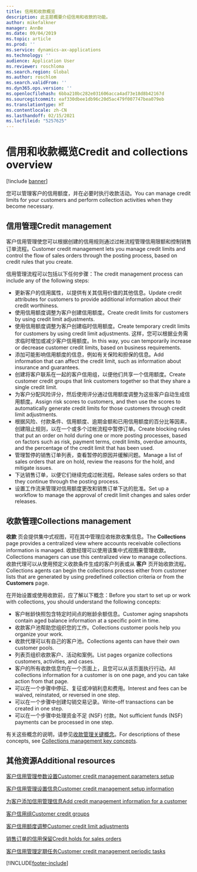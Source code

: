 ```yaml
---
title: 信用和收款概览
description: 此主题概要介绍信用和收款的功能。
author: mikefalkner
manager: AnnBe
ms.date: 09/04/2019
ms.topic: article
ms.prod: ''
ms.service: dynamics-ax-applications
ms.technology: ''
audience: Application User
ms.reviewer: roschloma
ms.search.region: Global
ms.author: roschlom
ms.search.validFrom: ''
ms.dyn365.ops.version: ''
ms.openlocfilehash: 6bba210bc282e031606acca4ad73e18d8b42167d
ms.sourcegitcommit: eaf330dbee1db96c20d5ac479f007747bea079eb
ms.translationtype: HT
ms.contentlocale: zh-CN
ms.lasthandoff: 02/15/2021
ms.locfileid: "5257625"
---
```

# <a name="credit-and-collections-overview"></a><span data-ttu-id="f5ea5-103">信用和收款概览</span><span class="sxs-lookup"><span data-stu-id="f5ea5-103">Credit and collections overview</span></span>

[!include [banner](../includes/banner.md)]

<span data-ttu-id="f5ea5-104">您可以管理客户的信用额度，并在必要时执行收款活动。</span><span class="sxs-lookup"><span data-stu-id="f5ea5-104">You can manage credit limits for your customers and perform collection activities when they become necessary.</span></span>

## <a name="credit-management"></a><span data-ttu-id="f5ea5-105">信用管理</span><span class="sxs-lookup"><span data-stu-id="f5ea5-105">Credit management</span></span>

<span data-ttu-id="f5ea5-106">客户信用管理使您可以根据创建的信用规则通过过帐流程管理信用限额和控制销售订单流程。</span><span class="sxs-lookup"><span data-stu-id="f5ea5-106">Customer credit management lets you manage credit limits and control the flow of sales orders through the posting process, based on credit rules that you create.</span></span>

<span data-ttu-id="f5ea5-107">信用管理流程可以包括以下任何步骤：</span><span class="sxs-lookup"><span data-stu-id="f5ea5-107">The credit management process can include any of the following steps:</span></span>

- <span data-ttu-id="f5ea5-108">更新客户的信用属性，以提供有关其信用价值的其他信息。</span><span class="sxs-lookup"><span data-stu-id="f5ea5-108">Update credit attributes for customers to provide additional information about their credit worthiness.</span></span>
- <span data-ttu-id="f5ea5-109">使用信用额度调整为客户创建信用额度。</span><span class="sxs-lookup"><span data-stu-id="f5ea5-109">Create credit limits for customers by using credit limit adjustments.</span></span>
- <span data-ttu-id="f5ea5-110">使用信用额度调整为客户创建临时信用额度。</span><span class="sxs-lookup"><span data-stu-id="f5ea5-110">Create temporary credit limits for customers by using credit limit adjustments.</span></span> <span data-ttu-id="f5ea5-111">这样，您可以根据业务需求临时增加或减少客户信用额度。</span><span class="sxs-lookup"><span data-stu-id="f5ea5-111">In this way, you can temporarily increase or decrease customer credit limits, based on business requirements.</span></span>
- <span data-ttu-id="f5ea5-112">添加可能影响信用额度的信息，例如有关保险和担保的信息。</span><span class="sxs-lookup"><span data-stu-id="f5ea5-112">Add information that can affect the credit limit, such as information about insurance and guarantees.</span></span>
- <span data-ttu-id="f5ea5-113">创建将客户联系在一起的客户信用组，以便他们共享一个信用额度。</span><span class="sxs-lookup"><span data-stu-id="f5ea5-113">Create customer credit groups that link customers together so that they share a single credit limit.</span></span>
- <span data-ttu-id="f5ea5-114">为客户分配风险评分，然后使用评分通过信用额度调整为这些客户自动生成信用额度。</span><span class="sxs-lookup"><span data-stu-id="f5ea5-114">Assign risk scores to customers, and then use the scores to automatically generate credit limits for those customers through credit limit adjustments.</span></span>
- <span data-ttu-id="f5ea5-115">根据风险、付款条件、信用额度、逾期金额和已用信用额度的百分比等因素，创建阻止规则，以在一个或多个过帐流程中暂停订单。</span><span class="sxs-lookup"><span data-stu-id="f5ea5-115">Create blocking rules that put an order on hold during one or more posting processes, based on factors such as risk, payment terms, credit limits, overdue amounts, and the percentage of the credit limit that has been used.</span></span>
- <span data-ttu-id="f5ea5-116">管理暂停的销售订单列表，查看暂停的原因并缓解问题。</span><span class="sxs-lookup"><span data-stu-id="f5ea5-116">Manage a list of sales orders that are on hold, review the reasons for the hold, and mitigate issues.</span></span>
- <span data-ttu-id="f5ea5-117">下达销售订单，以便它们继续完成过帐流程。</span><span class="sxs-lookup"><span data-stu-id="f5ea5-117">Release sales orders so that they continue through the posting process.</span></span>
- <span data-ttu-id="f5ea5-118">设置工作流来管理对信用额度更改和销售订单下达的批准。</span><span class="sxs-lookup"><span data-stu-id="f5ea5-118">Set up a workflow to manage the approval of credit limit changes and sales order releases.</span></span>

## <a name="collections-management"></a><span data-ttu-id="f5ea5-119">收款管理</span><span class="sxs-lookup"><span data-stu-id="f5ea5-119">Collections management</span></span>

<span data-ttu-id="f5ea5-120">**收款** 页会提供集中式视图，可在其中管理应收帐款收集信息。</span><span class="sxs-lookup"><span data-stu-id="f5ea5-120">The **Collections** page provides a centralized view where accounts receivable collections information is managed.</span></span> <span data-ttu-id="f5ea5-121">收款经理可以使用该集中式视图来管理收款。</span><span class="sxs-lookup"><span data-stu-id="f5ea5-121">Collections managers can use this centralized view to manage collections.</span></span> <span data-ttu-id="f5ea5-122">收款代理可以从使用预定义收款条件生成的客户列表或从 **客户** 页开始收款流程。</span><span class="sxs-lookup"><span data-stu-id="f5ea5-122">Collections agents can begin the collections process either from customer lists that are generated by using predefined collection criteria or from the **Customers** page.</span></span>

<span data-ttu-id="f5ea5-123">在开始设置或使用收款前，应了解以下概念：</span><span class="sxs-lookup"><span data-stu-id="f5ea5-123">Before you start to set up or work with collections, you should understand the following concepts:</span></span>

- <span data-ttu-id="f5ea5-124">客户帐龄快照包含特定时间点的帐龄余额信息。</span><span class="sxs-lookup"><span data-stu-id="f5ea5-124">Customer aging snapshots contain aged balance information at a specific point in time.</span></span>
- <span data-ttu-id="f5ea5-125">收款客户池帮助您组织您的工作。</span><span class="sxs-lookup"><span data-stu-id="f5ea5-125">Collections customer pools help you organize your work.</span></span>
- <span data-ttu-id="f5ea5-126">收款代理可以有自己的客户池。</span><span class="sxs-lookup"><span data-stu-id="f5ea5-126">Collections agents can have their own customer pools.</span></span>
- <span data-ttu-id="f5ea5-127">列表页组织收款客户、活动和案例。</span><span class="sxs-lookup"><span data-stu-id="f5ea5-127">List pages organize collections customers, activities, and cases.</span></span>
- <span data-ttu-id="f5ea5-128">客户的所有收款信息均在一个页面上，且您可以从该页面执行行动。</span><span class="sxs-lookup"><span data-stu-id="f5ea5-128">All collections information for a customer is on one page, and you can take action from that page.</span></span>
- <span data-ttu-id="f5ea5-129">可以在一个步骤中停征、复征或冲销利息和费用。</span><span class="sxs-lookup"><span data-stu-id="f5ea5-129">Interest and fees can be waived, reinstated, or reversed in one step.</span></span>
- <span data-ttu-id="f5ea5-130">可以在一个步骤中创建勾销交易记录。</span><span class="sxs-lookup"><span data-stu-id="f5ea5-130">Write-off transactions can be created in one step.</span></span>
- <span data-ttu-id="f5ea5-131">可以在一个步骤中处理资金不足 (NSF) 付款。</span><span class="sxs-lookup"><span data-stu-id="f5ea5-131">Not sufficient funds (NSF) payments can be processed in one step.</span></span>

<span data-ttu-id="f5ea5-132">有关这些概念的说明，请参见[收款管理关键概念](./cm-collections-concepts.md)。</span><span class="sxs-lookup"><span data-stu-id="f5ea5-132">For descriptions of these concepts, see [Collections management key concepts](./cm-collections-concepts.md).</span></span>

## <a name="additional-resources"></a><span data-ttu-id="f5ea5-133">其他资源</span><span class="sxs-lookup"><span data-stu-id="f5ea5-133">Additional resources</span></span>

[<span data-ttu-id="f5ea5-134">客户信用管理参数设置</span><span class="sxs-lookup"><span data-stu-id="f5ea5-134">Customer credit management parameters setup</span></span>](./cm-credit-mgmt-setup.md)

[<span data-ttu-id="f5ea5-135">客户信用管理设置信息</span><span class="sxs-lookup"><span data-stu-id="f5ea5-135">Customer credit management setup information</span></span>](./cm-setup-information.md)

[<span data-ttu-id="f5ea5-136">为客户添加信用管理信息</span><span class="sxs-lookup"><span data-stu-id="f5ea5-136">Add credit management information for a customer</span></span>](./cm-add-credit-mgmt-information-customer.md)

[<span data-ttu-id="f5ea5-137">客户信用组</span><span class="sxs-lookup"><span data-stu-id="f5ea5-137">Customer credit groups</span></span>](./cm-customer-credit-groups.md)

[<span data-ttu-id="f5ea5-138">客户信用额度调整</span><span class="sxs-lookup"><span data-stu-id="f5ea5-138">Customer credit limit adjustments</span></span>](./cm-credit-limit-adjustments.md)

[<span data-ttu-id="f5ea5-139">销售订单的信用保留</span><span class="sxs-lookup"><span data-stu-id="f5ea5-139">Credit holds for sales orders</span></span>](./cm-sales-order-credit-holds.md)

[<span data-ttu-id="f5ea5-140">客户信用管理定期任务</span><span class="sxs-lookup"><span data-stu-id="f5ea5-140">Customer credit management periodic tasks</span></span>](./cm-periodic-tasks.md)


[!INCLUDE[footer-include](../../includes/footer-banner.md)]
